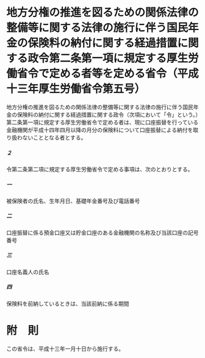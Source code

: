 # 地方分権の推進を図るための関係法律の整備等に関する法律の施行に伴う国民年金の保険料の納付に関する経過措置に関する政令第二条第一項に規定する厚生労働省令で定める者等を定める省令（平成十三年厚生労働省令第五号）
地方分権の推進を図るための関係法律の整備等に関する法律の施行に伴う国民年金の保険料の納付に関する経過措置に関する政令（次項において「令」という。）第二条第一項に規定する厚生労働省令で定める者は、現に口座振替を行っている金融機関が平成十四年四月以降の月分の保険料について口座振替による納付を取り扱わないこととなる者とする。
##### ２
令第二条第二項に規定する厚生労働省令で定める事項は、次のとおりとする。
##### 一
被保険者の氏名、生年月日、基礎年金番号及び電話番号
##### 二
口座振替に係る預金口座又は貯金口座のある金融機関の名称及び当該口座の記号番号
##### 三
口座名義人の氏名
##### 四
保険料を前納しているときは、当該前納に係る期間
# 附　則
この省令は、平成十三年一月十日から施行する。
